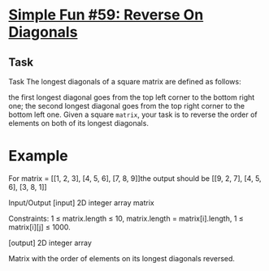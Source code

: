 [Simple Fun #59: Reverse On
Diagonals](https://www.codewars.com/kata/simple-fun-number-59-reverse-on-diagonals)
=

## Task
Task
The longest diagonals of a square matrix are defined as follows:

the first longest diagonal goes from the top left corner to the bottom right
one;
the second longest diagonal goes from the top right corner to the bottom left
one.
Given a square `matrix`, your task is to reverse the order of elements on both
of its longest diagonals.

# Example

For
matrix = [[1, 2, 3], [4, 5, 6], [7, 8, 9]]the output should be [[9, 2, 7], [4,
5, 6], [3, 8, 1]]

Input/Output
[input] 2D integer array matrix

Constraints: 1 ≤ matrix.length ≤ 10, matrix.length = matrix[i].length, 1 ≤
matrix[i][j] ≤ 1000.

[output] 2D integer array

Matrix with the order of elements on its longest diagonals reversed.
